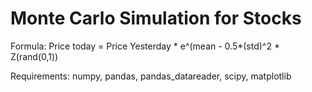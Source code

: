 # Monte Carlo Simulation for Stocks
Formula:
Price today = Price Yesterday * e^(mean - 0.5*(std)^2 * Z(rand(0,1))

Requirements:
numpy, pandas, pandas_datareader, scipy, matplotlib
